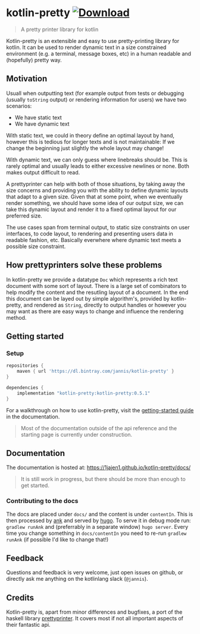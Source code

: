 # kotlin-pretty [ ![Download](https://api.bintray.com/packages/jannis/kotlin-pretty/kotlin-pretty/images/download.svg) ](https://bintray.com/jannis/kotlin-pretty/kotlin-pretty/_latestVersion)
> A pretty printer library for kotlin

Kotlin-pretty is an extensible and easy to use pretty-printing library for kotlin. It can be used to render dynamic text in a size constrained environment (e.g. a terminal, message boxes, etc) in a human readable and (hopefully) pretty way.

## Motivation

Usuall when outputting text (for example output from tests or debugging (usually `toString` output) or rendering information for users) we have two scenarios:
- We have static text
- We have dynamic text

With static text, we could in theory define an optimal layout by hand, however this is tedious for longer texts and is not maintainable: If we change the beginning just slightly the whole layout may change!

With dynamic text, we can only guess where linebreaks should be. This is rarely optimal and usually leads to either excessive newlines or none. Both makes output difficult to read.

A prettyprinter can help with both of those situations, by taking away the size concerns and providing you with the ability to define dynamic layouts that adapt to a given size. Given that at some point, when we eventually render something, we should have some idea of our output size, we can take this dynamic layout and render it to a fixed optimal layout for our preferred size.

The use cases span from terminal output, to static size constraints on user interfaces, to code layout, to rendering and presenting users data in readable fashion, etc. Basically everwhere where dynamic text meets a possible size constraint.

## How prettyprinters solve these problems

In kotlin-pretty we provide a datatype `Doc` which represents a rich text document with some sort of layout. There is a large set of combinators to help modify the content and the resutling layout of a document. In the end this document can be layed out by simple algorithm's, provided by kotlin-pretty, and rendered as `String`, directly to output handles or however you may want as there are easy ways to change and influence the rendering method.

## Getting started

### Setup

```groovy
repositories {
    maven { url 'https://dl.bintray.com/jannis/kotlin-pretty' }
}

dependencies {
    implementation "kotlin-pretty:kotlin-pretty:0.5.1"
}
```

For a walkthrough on how to use kotlin-pretty, visit the [getting-started guide](https://1jajen1.github.io/kotlin-pretty/docs/getting-started/) in the documentation.

> Most of the documentation outside of the api reference and the starting page is currently under construction.

## Documentation

The documentation is hosted at: https://1jajen1.github.io/kotlin-pretty/docs/

> It is still work in progress, but there should be more than enough to get started.

### Contributing to the docs

The docs are placed under `docs/` and the content is under `contentIn`. This is then processed by [ank](https://github.com/arrow-kt/arrow/tree/master/modules/ank) and served by [hugo](https://gohugo.io/). To serve it in debug mode run: `gradlew runAnk` and (preferrably in a separate window) `hugo server`. Every time you change something in `docs/contentIn` you need to re-run `gradlew runAnk` (if possible I'd like to change that!)

## Feedback

Questions and feedback is very welcome, just open issues on github, or directly ask me anything on the kotlinlang slack (`@jannis`). 

## Credits

Kotlin-pretty is, apart from minor differences and bugfixes, a port of the haskell library [prettyprinter](https://github.com/quchen/prettyprinter). It covers most if not all important aspects of their fantastic api.
